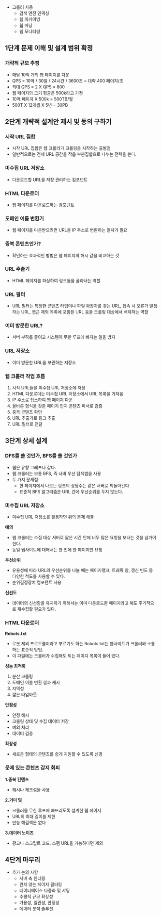 - 크롤러 사용
	- 검색 엔진 인덱싱
	- 웹 아카이빙
	- 웹 마닝
	- 웹 모니터링
## 1단계 문제 이해 및 설계 범위 확정
### 개략적 규모 추정
- 매달 10억 개의 웹 페이지를 다운
- QPS = 10억 / 30일 / 24시간 / 3600초 = 대략 400 페이지/초
- 최대 QPS = 2 X QPS = 800
- 웹 페이지의 크기 평균은 500k라고 가정
- 10억 페이지 X 500k = 500TB/월
- 500T X 12개월 X 5년 = 30PB

## 2단계 개략적 설계안 제시 및 동의 구하기
### 시작 URL 집합
- 시작 URL 집합은 웹 크롤러가 크롤링을 시작하는 출발점
- 일반적으로는 전체 URL 공간을 작읍 부분집합으로 나누는 전략을 쓴다.

### 미수집 URL 저장소
- 다운로드할 URL을 저장 관리하는 컴포넌트

### HTML 다운로더
- 웹 페이지를 다운로드하는 컴포넌트

### 도메인 이름 변환기
- 웹 페이지를 다운받으려면 URL을 IP 주소로 변환하는 절차가 필요

### 중복 콘텐츠인가?
- 확인하는 효과적인 방법은 웹 페이지의 해시 값을 비교하는 것

### URL 추출기
- HTML 페이지를 파싱하여 링크들을 골라내는 역할

### URL 필터
- URL 필터는 특정한 콘텐츠 타입이나 파일 확장자를 갖는 URL, 접속 시 오류가 발생하는 URL, 젭근 제외 목록에 포함된 URL 등을 크롤링 대상에서 배제하는 역할

### 이미 방문한 URL?
- 서버 부하를 줄이고 시스템이 무한 루프에 빠지는 일을 방지

### URL 저장소
- 이미 방문한 URL을 보관하는 저장소

### 웹 크롤러 작업 흐름
1. 시작 URL들을 미수집 URL 저장소에 저장
2. HTML 다운로더는 미수집 URL 저장소에서 URL 목록을 가져옴
3. IP 주소로 접소하여 웹 페이지 다운
4. 올바른 형식을 갖춘 페이지 인지 콘텐츠 파서로 검증
5. 중복 콘텐츠 확인
6. URL 추출기로 링크 추출
7. URL 필터로 전달

## 3단계 상세 설계
### DFS를 쓸 것인가, BFS를 쓸 것인가
- 웹은 유향 그래프나 같다.
- 웹 크롤러는 보통 BFS, 즉 너비 우선 탐색법을 사용
- 두 가지 문제점
	- 한 페이지에서 나오는 링크의 상당수는 같은 서버로 되돌아간다
	- 표준적 BFS 알고리즘은 URL 간에 우선순위를 두지 않는다.
### 미수집 URL 저장소
- 미수집 URL 저장소를 활용하면 위의 문제 해결

**예의**
- 웹 크롤러는 수집 대상 서버로 짧은 시간 안에 너무 많은 요청을 보내는 것을 삼가야 한다.
- 동일 웹사이트에 대해서는 한 번에 한 페이지만 요청

**우선순위**
- 유용성에 따라 URL의 우선순위를 나눌 때는 페이지랭크, 트래픽 양, 갱신 빈도 등 다양한 척도를 사용할 수 있다.
- 순위결정장치 컴포턴트 사용

**신선도**
- 데이터의 신선함을 유지하기 위해서는 이미 다운로드한 페이지라고 해도 주기적으로 재수집할 필요가 있다.

### HTML 다운로더
**Robots.txt**
- 로봇 제외 프로토콜이라고 부르기도 하는 Robots.txt는 웹사이트가 크롤러와 소통하는 표준적 방법.
- 이 파일에는 크롤러가 수집해도 되는 페이지 목록이 들어 있다.

**성능 최적화**
1. 분산 크롤링
2. 도메인 이름 변환 결과 캐시
3. 지역성
4. 짧은 타임아웃

**안정성**
- 안정 해시
- 크롤링 상태 및 수집 데이터 저장
- 예외 처리
- 데이터 검증

**확장성**
- 새로운 형태의 콘텐츠를 쉽게 지원할 수 있도록 신경

### 문제 있는 콘첸츠 감지 회피
**1.중복 컨텐츠**
- 해시나 체크섬을 사용

**2.거미 덫**
- 크롤러를 무한 루프에 빠뜨리도록 설계한 웹 페이지
- URL의 최대 길이를 제한
- 만능 해결책은 없다

**3.데이터 노이즈**
- 광고나 스크립트 코드, 스팸 URL을 가능하다면 제외

## 4단계 마무리
- 추가 논의 사항
	- 서버 측 렌더링
	- 원치 않는 페이지 필터링
	- 데이터베이스 다중화 및 샤딩
	- 수평적 규모 확장성
	- 가용성, 일관성, 안정성
	- 데이터 분석 솔루션
